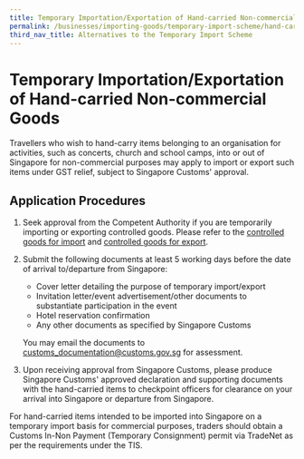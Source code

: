 ```yaml
---
title: Temporary Importation/Exportation of Hand-carried Non-commercial Goods
permalink: /businesses/importing-goods/temporary-import-scheme/hand-carried-nc-goods/
third_nav_title: Alternatives to the Temporary Import Scheme
---
```


# Temporary Importation/Exportation of Hand-carried Non-commercial Goods

Travellers who wish to hand-carry items belonging to an organisation for activities, such as concerts, church and school camps, into or out of Singapore for non-commercial purposes may apply to import or export such items under GST relief, subject to Singapore Customs' approval.

## Application Procedures

1.  Seek approval from the Competent Authority if you are temporarily importing or exporting controlled goods. Please refer to the  [controlled goods for import](/businesses/importing-goods/controlled-and-prohibited-goods-for-import)  and  [controlled goods for export](/businesses/exporting-goods/controlled-and-prohibited-goods-for-export).
2.  Submit the following documents at least 5 working days before the date of arrival to/departure from Singapore:
    
    -   Cover letter detailing the purpose of temporary import/export
    -   Invitation letter/event advertisement/other documents to substantiate participation in the event
    -   Hotel reservation confirmation
    -   Any other documents as specified by Singapore Customs
    
    You may email the documents to [customs_documentation@customs.gov.sg](mailto:customs_documentation@customs.gov.sg) for assessment.
    
3.  Upon receiving approval from Singapore Customs, please produce Singapore Customs' approved declaration and supporting documents with the hand-carried items to checkpoint officers for clearance on your arrival into Singapore or departure from Singapore.

For hand-carried items intended to be imported into Singapore on a temporary import basis for commercial purposes, traders should obtain a Customs In-Non Payment (Temporary Consignment) permit via TradeNet  as per the requirements under the TIS.

